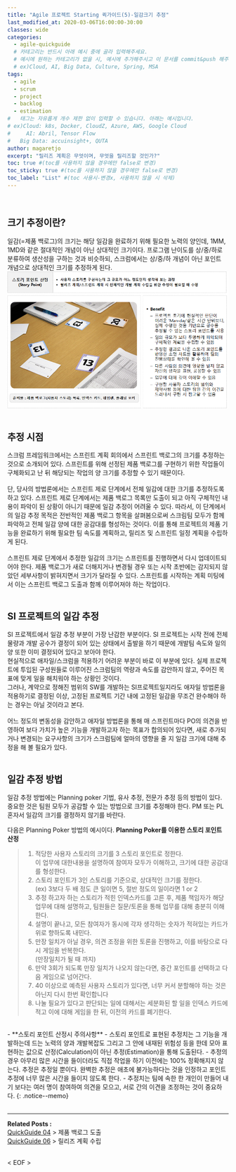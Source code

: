 ```yaml
---
title: "Agile 프로젝트 Starting 퀵가이드(5)-일감크기 추정"
last_modified_at: 2020-03-06T16:00:00-30:00
classes: wide
categories:
  - agile-quickguide
  # 카테고리는 반드시 아래 예시 중에 골라 입력해주세요.
  # 예시에 원하는 카테고리가 없을 시, 예시에 추가해주시고 이 문서를 commit&push 해주세요.
  # ex)Cloud, AI, Big Data, Culture, Spring, MSA
tags:
  - agile
  - scrum
  - project
  - backlog
  - estimation
#	태그는 자유롭게 개수 제한 없이 입력할 수 있습니다. 아래는 예시입니다.
# ex)Cloud: k8s, Docker, CloudZ, Azure, AWS, Google Cloud
#	  AI: Abril, Tensor Flow
#   Big Data: accuinsight+, QUTA
author: magaretjo
excerpt: "릴리즈 계획은 무엇이며, 무엇을 릴리즈할 것인가?"
toc: true #(toc를 사용하지 않을 경우에만 false로 변경)
toc_sticky: true #(toc를 사용하지 않을 경우에만 false로 변경)
toc_label: "List" #(toc 사용시-변경x, 사용하지 않을 시 삭제)
---
```

<br>

## <span class="mg_title_1">크기 추정이란?
일감(=제품 백로그)의 크기는 해당 일감을 완료하기 위해 필요한 노력의 양인데, 1MM, 1MD와 같은 절대적인 개념이 아닌 상대적인 크기이다. 프로그램 난이도를 상/중/하로 분류하여 생산성을 구하는 것과 비슷하되, 스크럼에서는 상/중/하 개념이 아닌 포인트 개념으로 상대적인 크기를 추정하게 된다. 
 ![](/assets/images/agile/agile-story-point.png)
<br/><br/>

## <span class="mg_title_1">추정 시점
스크럼 프레임워크에서는 스프린트 계획 회의에서 스프린트 백로그의 크기를 추정하는 것으로 소개되어 있다. 스프린트를 위해 선정된 제품 백로그를 구현하기 위한 작업들이 구체화되고 난 뒤 해당되는 작업의 양 크기를 추정할 수 있기 때문이다. 
<br/><br/>
단, 당사의 방법론에서는 스프린트 제로 단계에서 전체 일감에 대한 크기를 추정하도록 하고 있다.
스프린트 제로 단계에서는 제품 백로그 목록만 도출이 되고 아직 구체적인 내용이 파악이 된 상황이 아니기 때문에 일감 추정이 어려울 수 있다. 따라서, 이 단계에서의 일감 추정 목적은 전반적인 제품 백로그 항목을 살펴봄으로써 스크림팀 모두가 함께 파악하고 전체 일감 양에 대한 공감대를 형성하는 것이다.
이를 통해 프로젝트의 제품 기능을 완료하기 위해 필요한 팀 속도를 계획하고, 릴리즈 및 스프린트 일정 계획을 수립하게 된다. 
<br/><br/>
스프린트 제로 단계에서 추정한 일감의 크기는 스프린트를 진행하면서 다시 업데이트되어야 한다. 제품 백로그가 새로 더해지거나 변경될 경우 또는 시작 초반에는 감지되지 않았던 세부사항이 밝혀지면서 크기가 달라질 수 있다. 스프린트를 시작하는 계획 미팅에서 이는 스프린트 백로그 도출과 함께 이루어져야 하는 작업이다.
<br/><br/>

## <span class="mg_title_1">SI 프로젝트의 일감 추정
SI 프로젝트에서 일감 추정 부분이 가장 난감한 부분이다. SI 프로젝트는 시작 전에 전체 물량과 개발 공수가 결정이 되어 있는 상태에서 출발을 하기 때문에 개발팀 속도와 일의 양 또한 이미 결정되어 있다고 보아야 한다. 
<br/>
현실적으로 애자일/스크럼을 적용하기 어려운 부분이 바로 이 부분에 있다. 실제 프로젝트에 투입된 구성원들로 이루어진 스크럼팀의 역량과 속도를 감안하지 않고, 주어진 목표에 맞게 일을 해치워야 하는 상황인 것이다. 
<br/>
그러나, 계약으로 정해진 범위의 SW를 개발하는 SI프로젝트일지라도 애자일 방법론을 적용하기로 결정된 이상, 고정된 프로젝트 기간 내에 고정된 일감을 무조건 완수해야 하는 경우는 아닐 것이라고 본다. 
<br/><br/>
어느 정도의 변동성을 감안하고 애자일 방법론을 통해 매 스프린트마다 PO의 의견을 반영하여 보다 가치가 높은 기능을 개발하고자 하는 목표가 합의되어 있다면, 새로 추가되거나 변경되는 요구사항의 크기가 스크럼팀에 얼마의 영향을 줄 지 일감 크기에 대해 추정을 해 볼 필요가 있다. 
<br/><br/>

## <span class="mg_title_1">일감 추정 방법
일감 추정 방법에는 Planning poker 기법, 유사 추정, 전문가 추정 등의 방법이 있다. 중요한 것은 팀원 모두가 공감할 수 있는 방법으로 크기를 추정해야 한다. PM 또는 PL 혼자서 일감의 크기를 결정하지 않기를 바란다.

다음은 Planning Poker 방법의 예시이다.
**Planning Poker를 이용한 스토리 포인트 산정**
> <ol>
> <li> 적당한 사용자 스토리의 크기를 3 스토리 포인트로 정한다. <br>이 업무에 대한내용을 설명하여 참여자 모두가 이해하고, 크기에 대한 공감대를 형성한다.
> <li> 스토리 포인트가 3인 스토리를 기준으로, 상대적인 크기를 정한다.<br>(ex) 3보다 두 배 정도 큰 일이면 5, 절반 정도의 일이라면 1 or 2
> <li> 추정 하고자 하는 스토리가 적힌 인덱스카드를 고른 후, 제품 책임자가 해당 업무에 대해 설명하고, 
>  팀원들은 질문/토론을 통해 업무를 대해 충분히 이해 한다.
> <li> 설명이 끝나고, 모든 참여자가 동시에 각자 생각하는 숫자가 적혀있는 카드가 위로 향하도록 내민다.
> <li> 만장 일치가 아닐 경우, 의견 조정을 위한 토론을 진행하고, 이를 바탕으로 다시 게임을 반복한다.<br>(만장일치가 될 때 까지)
> <li> 만약 3회가 되도록 만장 일치가 나오지 않는다면, 중간 포인트를 선택하고 다음 게임으로 넘어간다.
> <li> 	40 이상으로 예측된 사용자 스토리가 있다면, 너무 커서 분할해야 하는 것은 아닌지 다시 한번 확인합니다
> <li> 	나눌 필요가 있다고 판단되는 일에 대해서는 세분화된 할 일을 인덱스 카드에 적고 이에 대해 게임을 한 뒤,
>  이전의 카드를 폐기한다.
> 

<br/>
- **스토리 포인트 산정시 주의사항**
  -	스토리 포인트로 표현된 추정치는 그 기능을 개발하는데 드는 노력의 양과 개발복잡도 그리고 그 안에 내재된 위험성 등을 한데 모아 표현하는 값으로 산정(Calculation)이 아닌 추정(Estimation)을 통해 도출된다. 
  -	추정의 경우 아무리 많은 시간을 들이더라도 직접 작업을 하기 이전에는 100% 정확해지지 않는다. 추정은 추정일 뿐이다. 완벽한 추정은 애초에 불가능하다는 것을 인정하고 포인트 추정에 너무 많은 시간을 들이지 않도록 한다.
  -	추정치는 팀에 속한 한 개인이 만들어 내기 보다는 여러 명이 참여하여 의견을 모으고, 서로 간의 이견을 조정하는 것이 중요하다.
{: .notice--memo} 
<br/><br/>

***

<div class="mg_subject_1"><b>Related Posts : </b></div> 
<div class="mg_content_1">
<a href="/agile-quickguide/Agile-QuickGuide04-제품백로그도출/">QuickGuide 04</a> > 제품 백로그 도출 <br>
<a href="/agile-quickguide/Agile-QuickGuide06-릴리즈계획/">QuickGuide 06</a> > 릴리즈 계획 수립 
</div>
<br>

< EOF >